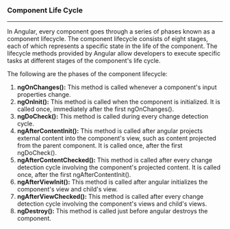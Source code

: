 ### Component Life Cycle
---


In Angular, every component goes through a series of phases known as a component lifecycle. The component lifecycle consists of eight stages, each of which represents a specific state in the life of the component. The lifecycle methods provided by Angular allow developers to execute specific tasks at different stages of the component's life cycle.

The following are the phases of the component lifecycle:

1. **ngOnChanges():** This method is called whenever a component's input properties change.
2. **ngOnInit():** This method is called when the component is initialized. It is called once, immediately after the first ngOnChanges().
3. **ngDoCheck():** This method is called during every change detection cycle.
4. **ngAfterContentInit():** This method is called after angular projects external content into the component's view, such as content projected from the parent component. It is called once, after the first ngDoCheck().
5. **ngAfterContentChecked():** This method is called after every change detection cycle involving the component's projected content. It is called once, after the first ngAfterContentInit().
6. **ngAfterViewInit():** This method is called after angular initializes the component's view and child's view.
7. **ngAfterViewChecked():** This method is called after every change detection cycle involving the component's views and child's views.
8. **ngDestroy():** This method is called just before angular destroys the component.